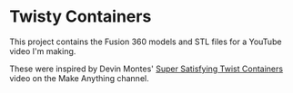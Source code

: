 # Twisty Containers
This project contains the Fusion 360 models and STL files for a YouTube video I'm making.

These were inspired by Devin Montes' [Super Satisfying Twist Containers](https://www.youtube.com/watch?v=VWuu0z3s3zM)
video on the Make Anything channel.

